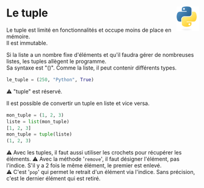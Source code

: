 # **Le tuple**<a href="../../../"><img align="right" src="../../../assets/logo/Python-logo-notext.svg" alt="Python" height="64px"></a>
Le tuple est limité en fonctionnalités et occupe moins de place en mémoire.  
Il est immutable.

Si la liste a un nombre fixe d'éléments et qu'il faudra gérer de nombreuses listes, les tuples allègent le programme.  
Sa syntaxe est "()". Comme la liste, il peut contenir différents types.
```py
le_tuple = (250, "Python", True)
```
⚠️  "tuple" est réservé.

Il est possible de convertir un tuple en liste et vice versa.
```py
mon_tuple = (1, 2, 3)
liste = list(mon_tuple)
[1, 2, 3]
mon_tuple = tuple(liste)
(1, 2, 3)
```
⚠️ Avec les tuples, il faut aussi utiliser les crochets pour récupérer les éléments.
⚠️ Avec la méthode '`remove`', il faut désigner l'élément, pas l'indice. S'il y a 2 fois le même élément, le premier est enlevé.  
⚠️ C'est '`pop`' qui permet le retrait d'un élément via l'indice. Sans précision, c'est le dernier élément qui est retiré.
